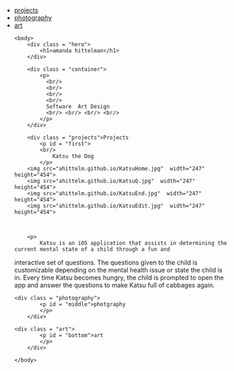 <html>
 	<head>
        <title>amanda's page</title>
        <link rel="stylesheet" href="style.css" />
	<ul class="tab">
		<li><a href="projects.amandahittelman.me">projects</a>
		<li><a href="#middle">photography</a>
		<li><a href="#bottom">art</a>	

 
    <body>
    	<div class = "hero">
        	<h1>amanda hittelman</h1>
        </div>
	
        <div class = "container">
            <p>
           	  <br/>
              <br/>
              <br/>
              <br/>
              Software  Art Design
              <br/> <br/> <br/> <br/>
            </p>
        </div>
	
        <div class = "projects">Projects
            <p id = "first">
	    	<br/>
              	Katsu the Dog
            </p>
	    <img src="ahittelm.github.io/KatsuHome.jpg"  width="247" height="454">
	    <img src="ahittelm.github.io/KatsuQ.jpg"  width="247" height="454">
	    <img src="ahittelm.github.io/KatsuEnd.jpg"  width="247" height="454">
	    <img src="ahittelm.github.io/KatsuEdit.jpg"  width="247" height="454">


	    
	    <p>
	    	Katsu is an iOS application that assists in determining the current mental state of a child through a fun and
interactive set of questions. The questions given to the child is customizable depending on the mental health issue or state the child is in. Every time Katsu becomes hungry, the child is prompted to open the app and answer the questions to make Katsu full of cabbages again.
        </div>
	
	<div class = "photography">
            <p id = "middle">photgraphy
            </p>
        </div>
	
	<div class = "art">
            <p id = "bottom">art
            </p>
        </div>

    </body>

